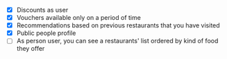 
- [x] Discounts as user
- [x] Vouchers available only on a period of time
- [x] Recommendations based on previous restaurants that you have visited
- [x] Public people profile
- [ ] As person user, you can see a restaurants' list ordered by kind of food they offer

